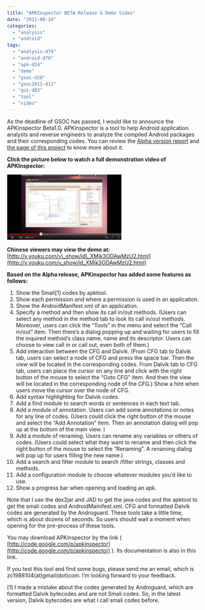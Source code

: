 ```yaml
---
title: "APKInspector BETA Release & Demo Video"
date: "2011-08-24"
categories: 
  - "analysis"
  - "android"
tags: 
  - "analysis-d79"
  - "android-d70"
  - "apk-d24"
  - "demo"
  - "gsoc-d20"
  - "gsoc2011-d13"
  - "gui-d83"
  - "tool"
  - "video"
---
```


As the deadline of GSOC has passed, I would like to announce the APKinspector Beta1.0. APKinspector is a tool to help Android application analysts and reverse engineers to analyze the compiled Android packages and their corresponding codes. You can review the [Alpha version report](https://www.honeynet.org/node/747) and [the page of this project](http://code.google.com/p/apkinspector) to know more about it.

**Click the picture below to watch a full demonstration video of APKInspector:**

[![](images/drupal_image_760-300x171.png)](http://www.youtube.com/watch?v=X538N-x3UUY)

**Chinese viewers may view the demo at:** [http://v.youku.com/v\_show/id\_XMjk3ODAwMzU2.html](http://v.youku.com/v_show/id_XMjk3ODAwMzU2.html)

**Based on the Alpha release, APKinspector has added some features as follows:**

1. Show the Smali\[1\] codes by apktool.
2. Show each permission and where a permission is used in an application.
3. Show the AndroidManifest.xml of an application.
4. Specify a method and then show its call in/out methods. (Users can select any method in the method tab to look its call in/out methods. Moreover, users can click the “Tools” in the menu and select the “Call in/out” item. Then there’s a dialog popping up and waiting for users to fill the inquired method’s class name, name and its descriptor. Users can choose to view call in or call out, even both of them.)
5. Add interaction between the CFG and Dalvik. (From CFG tab to Dalvik tab, users can select a node of CFG and press the space bar. Then the view will be located in the corresponding codes. From Dalvik tab to CFG tab, users can place the cursor on any line and click with the right button of the mouse to select the “Goto CFG” item. And then the view will be located in the corresponding node of the CFG.) Show a hint when users move the cursor over the node of CFG.
6. Add syntax highlighting for Dalvik codes.
7. Add a find module to search words or sentences in each text tab.
8. Add a module of annotation. Users can add some annotations or notes for any line of codes. (Users could click the right button of the mouse and select the “Add Annotation” item. Then an annotation dialog will pop up at the bottom of the main view. )
9. Add a module of renaming. Users can rename any variables or others of codes. (Users could select what they want to rename and then click the right button of the mouse to select the “Renaming”. A renaming dialog will pop up for users filling the new name.)
10. Add a search and filter module to search /filter strings, classes and methods.
11. Add a configuration module to choose whatever modules you’d like to use.
12. Show a progress bar when opening and loading an apk.

Note that I use the dex2jar and JAD to get the java codes and the apktool to get the smali codes and AndroidMainifest.xml. CFG and formatted Dalvik codes are generated by the Androguard. These tools take a little time, which is about dozens of seconds. So users should wait a moment when opening for the pre-process of these tools.

You may download APKinspector by the link ( [http://code.google.com/p/apkinspector](http://code.google.com/p/apkinspector) ). Its documentation is also in this link.

If you test this tool and find some bugs, please send me an email, which is zc1988104(at)gmail(dot)com. I’m looking forward to your feedback.

\[1\] I made a mistake about the codes generated by Androguard, which are formatted Dalvik bytecodes and are not Smali codes. So, in the latest version, Dalvik bytecodes are what I call smali codes before.
